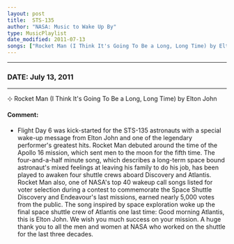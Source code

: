 ```yaml
---
layout: post
title:  STS-135
author: "NASA: Music to Wake Up By"
type: MusicPlaylist
date_modified: 2011-07-13
songs: ["Rocket Man (I Think It's Going To Be a Long, Long Time) by Elton John"]
---
```


----
### DATE: July 13, 2011
----
⊹ Rocket Man (I Think It's Going To Be a Long, Long Time) by Elton John

#### Comment:
* Flight Day 6 was kick-started for the STS-135 astronauts with a special wake-up message from Elton John and one of the legendary performer's greatest hits. Rocket Man debuted around the time of the Apollo 16 mission, which sent men to the moon for the fifth time. The four-and-a-half minute song, which describes a long-term space bound astronaut's mixed feelings at leaving his family to do his job, has been played to awaken four shuttle crews aboard Discovery and Atlantis. Rocket Man also, one of NASA's top 40 wakeup call songs listed for voter selection during a contest to commemorate the Space Shuttle Discovery and Endeavour's last missions, earned nearly 5,000 votes from the public. The song inspired by space exploration woke up the final space shuttle crew of Atlantis one last time: Good morning Atlantis, this is Elton John. We wish you much success on your mission. A huge thank you to all the men and women at NASA who worked on the shuttle for the last three decades.



<br/>
<center>
	<a target="_blank"
	   href="https://twitter.com/intent/tweet?hashtags=Space,NASA,Playlist,NASAWakeupCalls,SpaceProgram&text=🚀 {{ page.author}}, '{{ page.songs.first }}' {{ page.title }}, {{ page.date | date: '%B %d, %Y' }}, {{ site.url }}{{ page.url }}&via=nasawakeupcalls"><i class="fab fa-twitter" title="Tweet this page" alt="Tweet this page" style="font-size: 1.3em;"></i></a>
	&nbsp; 	<i class="fas fa-user-astronaut" style="font-size: 1.5em;"></i> &nbsp;
    <a id="custom_amazon_link"
       type="amzn" search="#"
       category="popular music">
    <i class="fab fa-amazon" style="font-size: 1.3em;"></i></a>
</center>

<!-- Randomly resolve an individual entry from a song array -->
<script src="/assets/javascript/seedrandom.min.js"></script>
<script>
  var wake_me_up = ["Rocket Man (I Think It's Going To Be a Long, Long Time) by Elton John"];
  var prng = new Math.seedrandom();
  function randomSong() {
    song = wake_me_up[Math.floor(Math.random() * wake_me_up.length)];
    var amazon_link = document.getElementById("custom_amazon_link");
    amazon_link.setAttribute("search", song);
  }
  window.onload = randomSong();
</script>
